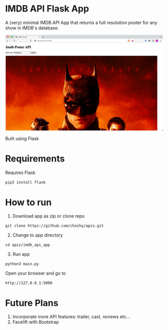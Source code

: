 # IMDB API Flask App

A (very) minimal IMDB API App that returns a full resolution poster for any show in IMDB's database.  

<img src="/static/preview.png" alt="preview">

Built using Flask

# Requirements
Requires Flask
```bash
pip3 install flask
```	

# How to run
1. Download app as zip or clone repo
```
git clone https://github.com/chnihy/apis.git
```

2. Change to app directory
```
cd apis/imdb_api_app
```

3. Run app
```
python3 main.py
```

Open your browser and go to
```
http://127.0.0.1:5000
```

# Future Plans
1. Incorporate more API features: trailer, cast, reviews etc...
2. Facelift with Bootstrap
